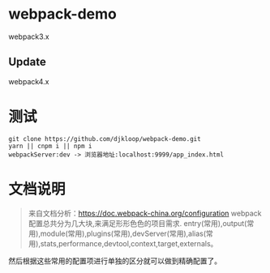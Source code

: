 # webpack-demo
webpack3.x
## Update
webpack4.x

# 测试
````git
git clone https://github.com/djkloop/webpack-demo.git
yarn || cnpm i || npm i
webpackServer:dev -> 浏览器地址:localhost:9999/app_index.html
````
# 文档说明
> 来自文档分析：https://doc.webpack-china.org/configuration
> webpack配置总共分为几大块,来满足形形色色的项目需求.
entry(常用),output(常用),module(常用),plugins(常用),devServer(常用),alias(常用),stats,performance,devtool,context,target,externals。

然后根据这些常用的配置项进行单独的区分就可以做到精确配置了。
